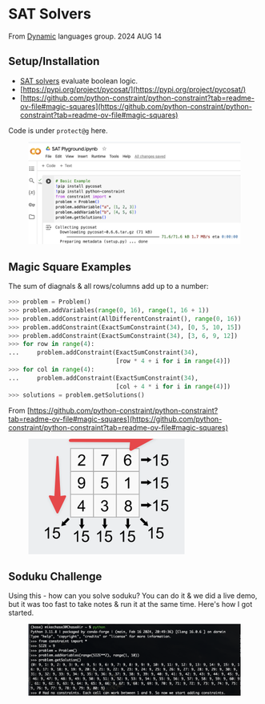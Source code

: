 # SAT Solvers

From [Dynamic](../../compsci-and-development/conferences-and-interest-groups/gem-city-tech/dynamic-languages-group.md) languages group. 2024 AUG 14

## Setup/Installation

* [SAT solvers](https://en.wikipedia.org/wiki/SAT_solver) evaluate boolean logic.
* [https://pypi.org/project/pycosat/](https://pypi.org/project/pycosat/)
* [https://github.com/python-constraint/python-constraint?tab=readme-ov-file#magic-squares](https://github.com/python-constraint/python-constraint?tab=readme-ov-file#magic-squares)

Code is under `protect@g` here.&#x20;



<figure><img src="../../../.gitbook/assets/CleanShot 2024-08-14 at 19.54.03@2x.png" alt=""><figcaption></figcaption></figure>

## Magic Square Examples

The sum of diagnals & all rows/columns add up to a number:

```python
>>> problem = Problem()
>>> problem.addVariables(range(0, 16), range(1, 16 + 1))
>>> problem.addConstraint(AllDifferentConstraint(), range(0, 16))
>>> problem.addConstraint(ExactSumConstraint(34), [0, 5, 10, 15])
>>> problem.addConstraint(ExactSumConstraint(34), [3, 6, 9, 12])
>>> for row in range(4):
...     problem.addConstraint(ExactSumConstraint(34),
                              [row * 4 + i for i in range(4)])
>>> for col in range(4):
...     problem.addConstraint(ExactSumConstraint(34),
                              [col + 4 * i for i in range(4)])
>>> solutions = problem.getSolutions()
```

From [https://github.com/python-constraint/python-constraint?tab=readme-ov-file#magic-squares](https://github.com/python-constraint/python-constraint?tab=readme-ov-file#magic-squares)



<figure><img src="../../../.gitbook/assets/CleanShot 2024-08-14 at 20.00.25@2x.png" alt=""><figcaption></figcaption></figure>

## Soduku Challenge

Using this - how can you solve soduku? You can do it & we did a live demo, but it was too fast to take notes & run it at the same time. Here's how I got started.

<figure><img src="../../../.gitbook/assets/CleanShot 2024-08-14 at 20.17.10@2x.png" alt=""><figcaption></figcaption></figure>


